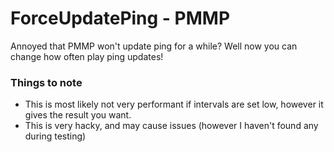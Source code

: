 # ForceUpdatePing - PMMP
Annoyed that PMMP won't update ping for a while? Well now you can change how often play ping updates! <br/>

### Things to note
- This is most likely not very performant if intervals are set low, however it gives the result you want.
- This is very hacky, and may cause issues (however I haven't found any during testing)